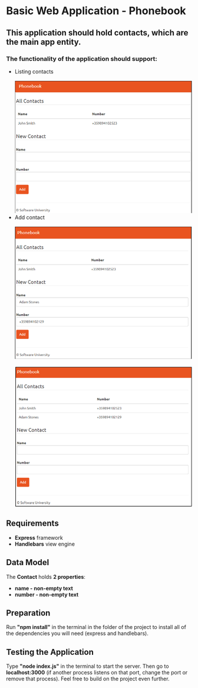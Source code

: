 # Basic Web Application - Phonebook

<h2>This application should hold contacts, which are the main app entity.</h2>

<h3>The functionality of the application should support:</h3>
<ul>
  <li>
     Listing contacts<br><br>
     <img src="https://github.com/RadoslavKolev/SoftUni-ProgrammingFundamentals/blob/main/13.%20Basic%20Web%20Project/images/Listing%20Contacts.png?raw=true" alt="Listing Contacts" />
  </li>
  <li>
     Add contact<br><br>
     <img src="https://github.com/RadoslavKolev/SoftUni-ProgrammingFundamentals/blob/main/13.%20Basic%20Web%20Project/images/Add%20Contact.png?raw=true" alt="Add Contact" /><br><br>
     <img src="https://github.com/RadoslavKolev/SoftUni-ProgrammingFundamentals/blob/main/13.%20Basic%20Web%20Project/images/Add%20Contact%202.png?raw=true" alt="Add Contact" />
  </li>
</ul>

<h2>Requirements</h2>
<ul>
  <li><strong>Express</strong> framework</li>
  <li><strong>Handlebars</strong> view engine</li>
</ul>

<h2>Data Model</h2>
<p>The <strong>Contact</strong> holds <strong>2 properties</strong>:</p>
<ul>
  <li><strong>name - non-empty text</strong></li>
  <li><strong>number - non-empty text</strong></li>
</ul>

<h2>Preparation</h2>
<p>Run <strong>"npm install"</strong> in the terminal in the folder of the project to install all of the dependencies you will need (express and handlebars).</p>

<h2>Testing the Application</h2>
<p>Type <strong>"node index.js"</strong> in the terminal to start the server. Then go to <strong>localhost:3000</strong> (if another process listens on that port, change the port or remove that process). Feel free to build on the project even further.</p>
